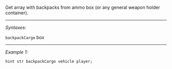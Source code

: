 Get array with backpacks from ammo box (or any general weapon holder container).


---
*Syntaxes:*

`backpackCargo` box

---
*Example 1:*

```sqf
hint str backpackCargo vehicle player;
```